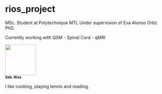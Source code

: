 # rios_project

MSc. Student at Polytechnique MTL
Under supervision of Eva Alonso Ortiz PhD.

Currently working with QSM - Spinal Cord - qMRI

<a href="https://github.com/sriosq">
   <img src="https://avatars.githubusercontent.com/u/154398382?v=4?s=100" width="100px;" alt=""/>
   <br /><sub><b>Seb. Rios</b></sub>
</a>

I like cooking, playing tennis and reading.

